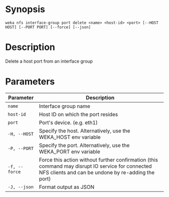 # Synopsis

```weka nfs interface-group port delete <name> <host-id> <port> [--HOST HOST] [--PORT PORT] [--force] [--json]```

# Description

Delete a host port from an interface group

# Parameters

| Parameter | Description |
| --------- | ----------- |
| `name` | Interface group name |
| `host-id` | Host ID on which the port resides |
| `port` | Port's device. (e.g. eth1) |
| `-H, --HOST` | Specify the host. Alternatively, use the WEKA_HOST env variable |
| `-P, --PORT` | Specify the port. Alternatively, use the WEKA_PORT env variable |
| `-f, --force` | Force this action without further confirmation (this command may disrupt IO service for connected NFS clients and can be undone by re-adding the port) |
| `-J, --json` | Format output as JSON |
